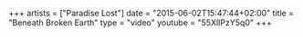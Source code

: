 +++
artists = ["Paradise Lost"]
date = "2015-06-02T15:47:44+02:00"
title = "Beneath Broken Earth"
type = "video"
youtube = "55XlIPzY5q0"
+++

